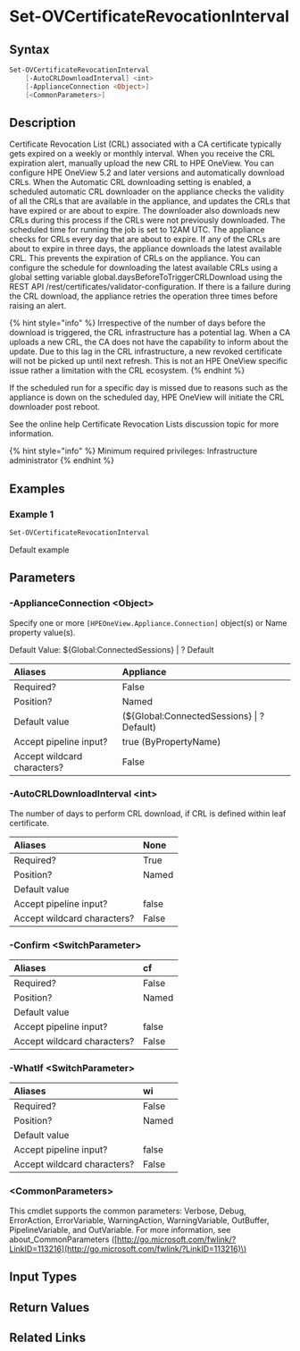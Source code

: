 ﻿---
description: Change the interval of Certificate Revocation List download.
---

# Set-OVCertificateRevocationInterval

## Syntax

```powershell
Set-OVCertificateRevocationInterval
    [-AutoCRLDownloadInterval] <int>
    [-ApplianceConnection <Object>]
    [<CommonParameters>]
```

## Description

Certificate Revocation List (CRL) associated with a CA certificate typically gets expired on a weekly or monthly interval. When you receive the CRL expiration alert, manually upload the new CRL to HPE OneView. You can configure HPE OneView 5.2 and later versions and automatically download CRLs. When the Automatic CRL downloading setting is enabled, a scheduled automatic CRL downloader on the appliance checks the validity of all the CRLs that are available in the appliance, and updates the CRLs that have expired or are about to expire. The downloader also downloads new CRLs during this process if the CRLs were not previously downloaded. The scheduled time for running the job is set to 12AM UTC. The appliance checks for CRLs every day that are about to expire. If any of the CRLs are about to expire in three days, the appliance downloads the latest available CRL. This prevents the expiration of CRLs on the appliance. You can configure the schedule for downloading the latest available CRLs using a global setting variable global.daysBeforeToTriggerCRLDownload using the REST API /rest/certificates/validator-configuration. If there is a failure during the CRL download, the appliance retries the operation three times before raising an alert.

{% hint style="info" %}
 Irrespective of the number of days before the download is triggered, the CRL infrastructure has a potential lag. When a CA uploads a new CRL, the CA does not have the capability to inform about the update. Due to this lag in the CRL infrastructure, a new revoked certificate will not be picked up until next refresh. This is not an HPE OneView specific issue rather a limitation with the CRL ecosystem.
{% endhint %}


If the scheduled run for a specific day is missed due to reasons such as the appliance is down on the scheduled day, HPE OneView will initiate the CRL downloader post reboot.

See the online help Certificate Revocation Lists discussion topic for more information.

{% hint style="info" %}
Minimum required privileges: Infrastructure administrator
{% endhint %}

## Examples

###  Example 1 

```powershell
Set-OVCertificateRevocationInterval

```

Default example

## Parameters

### -ApplianceConnection &lt;Object&gt;

Specify one or more `[HPEOneView.Appliance.Connection]` object(s) or Name property value(s).

Default Value: ${Global:ConnectedSessions} | ? Default

| Aliases | Appliance |
| :--- | :--- |
| Required? | False |
| Position? | Named |
| Default value | (${Global:ConnectedSessions} &vert; ? Default) |
| Accept pipeline input? | true (ByPropertyName) |
| Accept wildcard characters? | False |

### -AutoCRLDownloadInterval &lt;int&gt;

The number of days to perform CRL download, if CRL is defined within leaf certificate.

| Aliases | None |
| :--- | :--- |
| Required? | True |
| Position? | Named |
| Default value |  |
| Accept pipeline input? | false |
| Accept wildcard characters? | False |

### -Confirm &lt;SwitchParameter&gt;



| Aliases | cf |
| :--- | :--- |
| Required? | False |
| Position? | Named |
| Default value |  |
| Accept pipeline input? | false |
| Accept wildcard characters? | False |

### -WhatIf &lt;SwitchParameter&gt;



| Aliases | wi |
| :--- | :--- |
| Required? | False |
| Position? | Named |
| Default value |  |
| Accept pipeline input? | false |
| Accept wildcard characters? | False |

### &lt;CommonParameters&gt;

This cmdlet supports the common parameters: Verbose, Debug, ErrorAction, ErrorVariable, WarningAction, WarningVariable, OutBuffer, PipelineVariable, and OutVariable. For more information, see about\_CommonParameters \([http://go.microsoft.com/fwlink/?LinkID=113216](http://go.microsoft.com/fwlink/?LinkID=113216)\)

## Input Types

## Return Values

## Related Links

